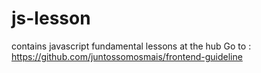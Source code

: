 # js-lesson
contains javascript fundamental lessons at the hub
Go to : https://github.com/juntossomosmais/frontend-guideline
